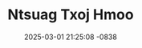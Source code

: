 ---
layout: movie-video-data
date: 2025-03-01 21:25:08 -0838
categories: movie

# Site Attributes
title: "Ntsuag Txoj Hmoo"
permalink: "/movie/Ntsuag_Txoj_Hmoo"

# Movie Attributes
synopsis: "Ntsuag txoj hmoob yog los ntawm ib tug tub lub neej tiag tiag. Txij li thaum ntsuag xeev xwm los ntsuag tsuas pom nws niam xwb ntsuag ib txwv tsis tau pom ntsuag txiv xyov ntsuag txiv zoo li cas. Txij li thaum ntsuag niam tau mus ua niam tshiab lawm. Ntsuag yog ib tug tub cag txiv hlob thiaj li tuav ntsuag cia, tsis pub nrog niam mus. Txij hnub ntawv los ntsuag tsis tau ib daig tshiab hnav thiab tsis tau ib qho zoo noj li. Thaum ntsuag loj, ntsuag thiaj txiav txim siab khiav tawm mus ua thaib qhev tshuav tau mov noj yug txoj sia lawm xwb. Sawv daws soj qab saib ntsuag txoj hmoo seb yuav los xaus li cas. Ua netj koj saib daim movie no koj yuav tsum muaj ntaub so kua muag. Niam txiv kwv tih neej tsa phooj ywg sawv daws yog tej yam peb ua tau siab lawm los thov nej ho zam txim pub rau peb thiab hu xov tooj tuaj qhia peb paub peb thiaj txawj kho rau. "
producer: "Yeem Yam Hmoob Production"
director: ""
writer: ""
video_link: "https://youtu.be/G5iO2M_mvck?si=HD4OO1D29YXndtbJ"
genre: "Drama"
year: "2007"
release_type: "DVD"
storage: "Center for Hmong Studies"
thumbnail: "/assets/images/movie_thumbnails/Ntsuag Txoj Hmoo.jpeg"
publishing_company: "Yeem Yam Hmoob Production"

# Sequels + Parts
base_movie: ""
total_parts: 0
sequel: ""

# Movie Cast
cast:
- name: "Caluenee Thoj"
- name: "Ntxawg Lauj"
- name: "Cua Yaj"
- name: "Pheej Thoj"
- name: "Kuam Lis"
---